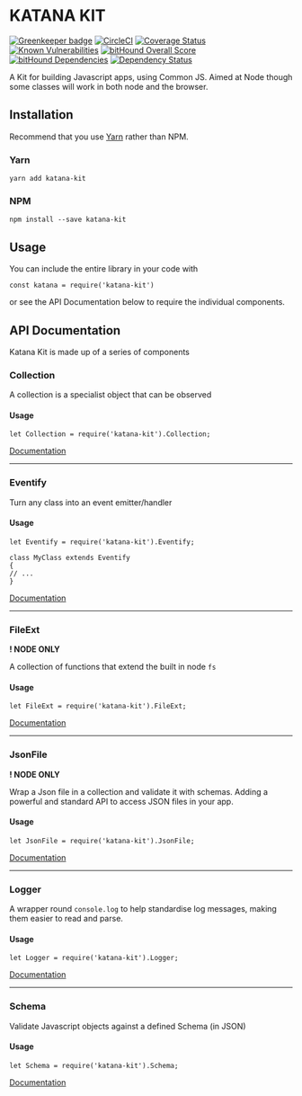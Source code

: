 KATANA KIT
==========

[![Greenkeeper badge](https://badges.greenkeeper.io/dotmh/katana-kit.svg)](https://greenkeeper.io/)
[![CircleCI](https://circleci.com/gh/dotmh/katana-kit.svg?style=svg)](https://circleci.com/gh/dotmh/katana-kit)
[![Coverage Status](https://coveralls.io/repos/github/dotmh/katana-kit/badge.svg?branch=master)](https://coveralls.io/github/dotmh/katana-kit?branch=master)
[![Known Vulnerabilities](https://snyk.io/test/github/dotmh/katana-kit/badge.svg)](https://snyk.io/test/github/dotmh/katana-kit)
[![bitHound Overall Score](https://www.bithound.io/github/dotmh/katana-kit/badges/score.svg)](https://www.bithound.io/github/dotmh/katana-kit)
[![bitHound Dependencies](https://www.bithound.io/github/dotmh/katana-kit/badges/dependencies.svg)](https://www.bithound.io/github/dotmh/katana-kit/master/dependencies/npm)
[![Dependency Status](https://gemnasium.com/badges/github.com/dotmh/katana-kit.svg)](https://gemnasium.com/github.com/dotmh/katana-kit)

A Kit for building Javascript apps, using Common JS. Aimed at Node though some classes will work in both node
and the browser.

Installation
------------
Recommend that you use [Yarn](https://yarnpkg.com/) rather than NPM.

### Yarn
```
yarn add katana-kit
```

### NPM
```
npm install --save katana-kit
```

Usage
-----
You can include the entire library in your code with
```
const katana = require('katana-kit')
```
or see the API Documentation below to require the individual components.

API Documentation
-----------------

Katana Kit is made up of a series of components

### Collection
A collection is a specialist object that can be observed

#### Usage
```
let Collection = require('katana-kit').Collection;
```
[Documentation](collection.html)

----

### Eventify
Turn any class into an event emitter/handler

#### Usage
```
let Eventify = require('katana-kit').Eventify;

class MyClass extends Eventify
{
// ...
}
```
[Documentation](eventify.html)

----

### FileExt
__! NODE ONLY__

A collection of functions that extend the built in node `fs`

#### Usage
```
let FileExt = require('katana-kit').FileExt;
```
[Documentation](file_ext.html)

----

### JsonFile

__! NODE ONLY__

Wrap a Json file in a collection and validate it with schemas. Adding a powerful and standard API to access
JSON files in your app.

#### Usage
```
let JsonFile = require('katana-kit').JsonFile;
```
[Documentation](json_file.html)

----

### Logger

A wrapper round `console.log` to help standardise log messages, making them easier to read and parse.

#### Usage
```
let Logger = require('katana-kit').Logger;
```
[Documentation](logger.html)

----

### Schema

Validate Javascript objects against a defined Schema (in JSON)

#### Usage
```
let Schema = require('katana-kit').Schema;
```
[Documentation](schema.html)